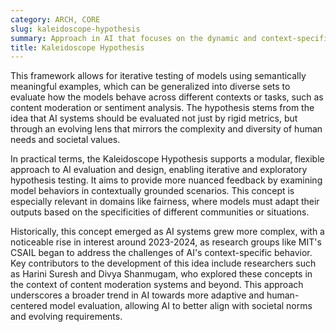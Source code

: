 ```yaml
---
category: ARCH, CORE
slug: kaleidoscope-hypothesis
summary: Approach in AI that focuses on the dynamic and context-specific evaluation of machine learning models, particularly in settings where model behavior must adapt to varying real-world conditions.
title: Kaleidoscope Hypothesis
---
```


This framework allows for iterative testing of models using semantically meaningful examples, which can be generalized into diverse sets to evaluate how the models behave across different contexts or tasks, such as content moderation or sentiment analysis. The hypothesis stems from the idea that AI systems should be evaluated not just by rigid metrics, but through an evolving lens that mirrors the complexity and diversity of human needs and societal values.

In practical terms, the Kaleidoscope Hypothesis supports a modular, flexible approach to AI evaluation and design, enabling iterative and exploratory hypothesis testing. It aims to provide more nuanced feedback by examining model behaviors in contextually grounded scenarios. This concept is especially relevant in domains like fairness, where models must adapt their outputs based on the specificities of different communities or situations.

Historically, this concept emerged as AI systems grew more complex, with a noticeable rise in interest around 2023-2024, as research groups like MIT's CSAIL began to address the challenges of AI's context-specific behavior. Key contributors to the development of this idea include researchers such as Harini Suresh and Divya Shanmugam, who explored these concepts in the context of content moderation systems and beyond. This approach underscores a broader trend in AI towards more adaptive and human-centered model evaluation, allowing AI to better align with societal norms and evolving requirements.